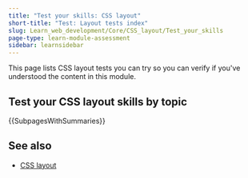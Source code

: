 ```yaml
---
title: "Test your skills: CSS layout"
short-title: "Test: Layout tests index"
slug: Learn_web_development/Core/CSS_layout/Test_your_skills
page-type: learn-module-assessment
sidebar: learnsidebar
---
```


This page lists CSS layout tests you can try so you can verify if you've understood the content in this module.

## Test your CSS layout skills by topic

{{SubpagesWithSummaries}}

## See also

- [CSS layout](/en-US/docs/Learn_web_development/Core/CSS_layout)

